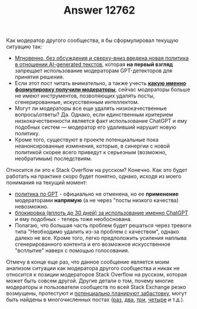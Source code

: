 ﻿---
title: "Answer 12762"
se.owner.user_id: 337980
se.owner.display_name: "Anton Menshov"
se.owner.link: "https://ru.meta.stackoverflow.com/users/337980/anton-menshov"
se.answer_id: 12762
se.question_id: 12758
se.post_type: answer
se.is_accepted: False
---
<p>Как модератор другого сообщества, я бы сформулировал текущую ситуацию так:</p>
<ul>
<li><a href="https://meta.stackexchange.com/q/389582/383809">Мгновенно, без обсуждения и сверху-вниз введена новая политика в отношении AI-generated текстов</a>, которая <strong>на первый взгляд</strong> запрещает использование модераторам GPT-детекторов для принятия решения.</li>
<li>Если этот пост читать внимательно, а также учесть <strong><a href="https://meta.stackexchange.com/questions/389582/what-is-the-network-policy-regarding-ai-generated-content#comment1299185_389583">какую именно формулировку получили модераторы</a></strong>, сейчас модераторы больше не имеют инструментов, позволяющих удалять посты, сгенерированные, искусственным интеллектом.</li>
<li>Могут ли модераторы все еще удалять низкокачественные вопросы\ответы? Да. Однако, если единственным критерием низкокачественности является факт использование ChatGPT и ему подобных систем — модератор его удаливший нарушит новую политику.</li>
<li>Кроме того, существуют в проекте потенциальные пока неанонсированные изменения, которые, в синергии с новой политикой скорее всего приведут к серьезным (возможно, необратимым) последствиям.</li>
</ul>
<p>Относится ли это к Stack Overflow на русском? Конечно. Как это будет работать на практике скоро будет понятно, однако, исходя из моего понимания на текущий момент:</p>
<ul>
<li><a href="https://ru.stackoverflow.com/help/gpt-policy">политика по GPT</a> - официально не отменена, но ее <strong>применение</strong> модераторами <strong>напрямую</strong> (а не через &quot;посты низкого качества) невозможно.</li>
<li><a href="https://ru.meta.stackoverflow.com/q/12247/337980">блокировка (вплоть до 30 дней) за использование именно ChatGPT</a> и ему подобных - теперь тоже необоснована.</li>
<li>Полагаю, что большая часть проблем будет решаться через тревоги типа &quot;Необходимо удалить из-за проблем с качеством&quot;, однако далеко не все. Кроме того, легко предположить усиления наплыва сгенерированного контента и его возможное искусственное &quot;всплытие&quot; наверх с помощью голосования.</li>
</ul>
<p>Отмечу в конце еще раз, что данное сообщение является моим анализом ситуации как модератора другого сообщества и никак не относится к позиции модераторов Stack Overflow на русском, которая может быть совсем другой. Другие детали о том, почему многие модераторы и пользователи сообществ по всей Stack Exchange резко возмущены, протестуют и <a href="https://meta.stackexchange.com/questions/389582/what-is-the-network-policy-regarding-ai-generated-content#comment1299203_389583">потенциально планируют забастовку</a>, могут быть найдены в многочисленных постах (<a href="https://meta.stackexchange.com/q/389558/383809">раз</a>, <a href="https://meta.stackexchange.com/q/389617/383809">два</a>, <a href="https://meta.stackexchange.com/q/389653/383809">три</a>, <a href="https://meta.stackexchange.com/q/389598/383809">четыре</a> и т.д.).</p>
